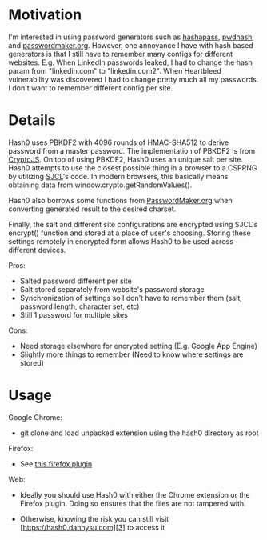 # Motivation
I'm interested in using password generators such as [hashapass][6],
[pwdhash][7], and [passwordmaker.org][1]. However, one annoyance I have with
hash based generators is that I still have to remember many configs for
different websites. E.g. When LinkedIn passwords leaked, I had to change the
hash param from "linkedin.com" to "linkedin.com2". When Heartbleed
vulnerability was discovered I had to change pretty much all my passwords. I
don't want to remember different config per site.

# Details
Hash0 uses PBKDF2 with 4096 rounds of HMAC-SHA512 to derive password from a
master password. The implementation of PBKDF2 is from [CryptoJS][2]. On top of
using PBKDF2, Hash0 uses an unique salt per site. Hash0 attempts to use the
closest possible thing in a browser to a CSPRNG by utilizing [SJCL][5]'s code.
In modern browsers, this basically means obtaining data from
window.crypto.getRandomValues().

Hash0 also borrows some functions from [PasswordMaker.org][1] when converting
generated result to the desired charset.

Finally, the salt and different site configurations are encrypted using SJCL's
encrypt() function and stored at a place of user's choosing. Storing these
settings remotely in encrypted form allows Hash0 to be used across different
devices.

Pros:

- Salted password different per site
- Salt stored separately from website's password storage
- Synchronization of settings so I don't have to remember them (salt, password
  length, character set, etc)
- Still 1 password for multiple sites

Cons:

- Need storage elsewhere for encrypted setting (E.g. Google App Engine)
- Slightly more things to remember (Need to know where settings are stored)

# Usage

Google Chrome:

- git clone and load unpacked extension using the hash0 directory as root

Firefox:

- See [this firefox plugin][4]

Web:

- Ideally you should use Hash0 with either the Chrome extension or the Firefox
  plugin. Doing so ensures that the files are not tampered with.
- Otherwise, knowing the risk you can still visit
  [https://hash0.dannysu.com][3] to access it

  [1]: http://PasswordMaker.org
  [2]: http://code.google.com/p/crypto-js/
  [3]: https://hash0.dannysu.com
  [4]: https://github.com/dannysu/hash0-firefox
  [5]: https://crypto.stanford.edu/sjcl/
  [6]: http://hashapass.com
  [7]: https://www.pwdhash.com/
